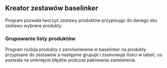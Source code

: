 ## Kreator zestawów baselinker

Program pozwala tworzyć zestawy produktów przypisując do danego sku zestawu wybrane produkty.

### Grupowanie listy produktów

Program rozbija produkty z zamówówienia w baselinker na produkty przypisane do zestawów a następnie grupuje i zsumowuje ilości w tabeli, co pozwala na uniknięcie błędów podczas pakowania zamówienia.

